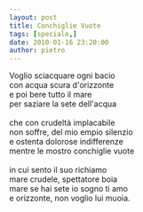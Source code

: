```yaml
---
layout: post
title: Conchiglie Vuote
tags: [speciale,]
date: 2010-01-16 23:20:00
author: pietro
---
```

Voglio sciacquare ogni bacio<br/>con acqua scura d'orizzonte<br/>e poi bere tutto il mare<br/>per saziare la sete dell'acqua<br/><br/>che con crudeltà implacabile<br/>non soffre, del mio empio silenzio<br/>e ostenta dolorose indifferenze<br/>mentre le mostro conchiglie vuote<br/><br/>in cui sento il suo richiamo<br/>mare crudele, spettatore boia<br/>mare se hai sete io sogno ti amo<br/>e orizzonte, non voglio lui muoia.
